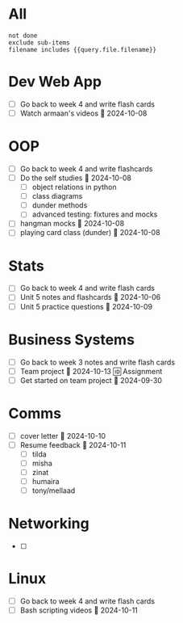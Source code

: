 # All
```tasks
not done
exclude sub-items
filename includes {{query.file.filename}}
```

# Dev Web App
- [ ] Go back to week 4 and write flash cards
- [ ] Watch armaan's videos 📅 2024-10-08 
# OOP
- [ ] Go back to week 4 and write flashcards
- [ ] Do the self studies 📅 2024-10-08 
	- [ ] object relations in python
	- [ ] class diagrams
	- [ ] dunder methods
	- [ ] advanced testing: fixtures and mocks
- [ ] hangman mocks 📅 2024-10-08 
- [ ] playing card class (dunder) 📅 2024-10-08 
# Stats
- [ ] Go back to week 4 and write flash cards
- [ ] Unit 5 notes and flashcards 📅 2024-10-06 
- [ ] Unit 5 practice questions 📅 2024-10-09 
# Business Systems
- [ ] Go back to week 3 notes and write flash cards
- [ ] Team project 📅 2024-10-13 🆔  Assignment
- [ ] Get started on team project 📅 2024-09-30 
# Comms
- [ ] cover letter 📅 2024-10-10 
- [ ] Resume feedback 📅 2024-10-11 
	- [ ] tilda
	- [ ] misha
	- [ ] zinat
	- [ ] humaira
	- [ ] tony/mellaad
# Networking
- [ ]
# Linux
- [ ] Go back to week 4 and write flash cards
- [ ] Bash scripting videos 📅 2024-10-11 
